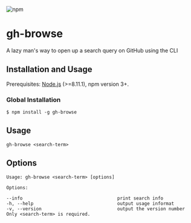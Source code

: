 
![npm](https://img.shields.io/npm/v/gh-browse.svg)

# gh-browse


A lazy man's way to open up a search query on GitHub using the CLI

## Installation and Usage

Prerequisites: [Node.js](https://nodejs.org/en/) (>=8.11.1), npm version 3+.

### Global Installation

```
$ npm install -g gh-browse
```

## Usage

```
gh-browse <search-term>
```

## Options

```
Usage: gh-browse <search-term> [options]

Options:

--info                                   print search info
-h, --help                               output usage informat
-v, --version                            output the version number
Only <search-term> is required.
```
